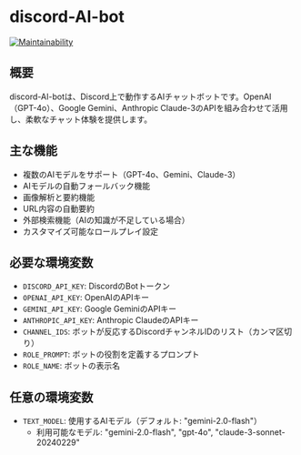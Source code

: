 # discord-AI-bot
[![Maintainability](https://api.codeclimate.com/v1/badges/f401ec22fe02106e32e0/maintainability)](https://codeclimate.com/github/tawada/discord-AI-bot/maintainability)

## 概要

discord-AI-botは、Discord上で動作するAIチャットボットです。OpenAI（GPT-4o）、Google Gemini、Anthropic Claude-3のAPIを組み合わせて活用し、柔軟なチャット体験を提供します。

## 主な機能

- 複数のAIモデルをサポート（GPT-4o、Gemini、Claude-3）
- AIモデルの自動フォールバック機能
- 画像解析と要約機能
- URL内容の自動要約
- 外部検索機能（AIの知識が不足している場合）
- カスタマイズ可能なロールプレイ設定

## 必要な環境変数

- `DISCORD_API_KEY`: DiscordのBotトークン
- `OPENAI_API_KEY`: OpenAIのAPIキー
- `GEMINI_API_KEY`: Google GeminiのAPIキー
- `ANTHROPIC_API_KEY`: Anthropic ClaudeのAPIキー
- `CHANNEL_IDS`: ボットが反応するDiscordチャンネルIDのリスト（カンマ区切り）
- `ROLE_PROMPT`: ボットの役割を定義するプロンプト
- `ROLE_NAME`: ボットの表示名

## 任意の環境変数

- `TEXT_MODEL`: 使用するAIモデル（デフォルト: "gemini-2.0-flash"）
  - 利用可能なモデル: "gemini-2.0-flash", "gpt-4o", "claude-3-sonnet-20240229"